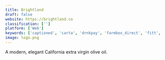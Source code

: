 ```yaml
---
title: Brightland
draft: false 
website: https://brightland.co
classification: ['']
platform: ['Web']
keywords: ['captioned', 'carta', 'drnkpay', 'farmbox_direct', 'fitt', 'hangoverapp', 'intelligentx_brewing_co.', 'memecry', 'morning_recovery', 'motionden', 'navit', 'seedlip', 'theoremjs', 'trickster', 'vive', 'kencko']
image: logo.png
---
```

A modern, elegant California extra virgin olive oil.